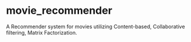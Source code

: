 # movie_recommender
A Recommender system for movies utilizing Content-based, Collaborative filtering, Matrix Factorization.
